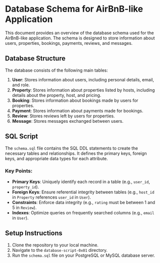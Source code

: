 # Database Schema for AirBnB-like Application

This document provides an overview of the database schema used for the AirBnB-like application. The schema is designed to store information about users, properties, bookings, payments, reviews, and messages.

## Database Structure

The database consists of the following main tables:

1. **User**: Stores information about users, including personal details, email, and role.
2. **Property**: Stores information about properties listed by hosts, including details about the property, host, and pricing.
3. **Booking**: Stores information about bookings made by users for properties.
4. **Payment**: Stores information about payments made for bookings.
5. **Review**: Stores reviews left by users for properties.
6. **Message**: Stores messages exchanged between users.

## SQL Script

The `schema.sql` file contains the SQL DDL statements to create the necessary tables and relationships. It defines the primary keys, foreign keys, and appropriate data types for each attribute.

### Key Points:
- **Primary Keys**: Uniquely identify each record in a table (e.g., `user_id`, `property_id`).
- **Foreign Keys**: Ensure referential integrity between tables (e.g., `host_id` in `Property` references `user_id` in `User`).
- **Constraints**: Enforce data integrity (e.g., `rating` must be between 1 and 5 in `Review`).
- **Indexes**: Optimize queries on frequently searched columns (e.g., `email` in `User`).

## Setup Instructions

1. Clone the repository to your local machine.
2. Navigate to the `database-script-0x01` directory.
3. Run the `schema.sql` file on your PostgreSQL or MySQL database server.

